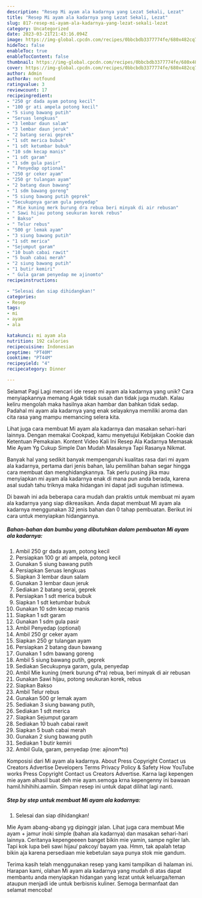 ```yaml
---
description: "Resep Mi ayam ala kadarnya yang Lezat Sekali, Lezat"
title: "Resep Mi ayam ala kadarnya yang Lezat Sekali, Lezat"
slug: 817-resep-mi-ayam-ala-kadarnya-yang-lezat-sekali-lezat
category: Uncategorized
date: 2023-03-21T21:43:16.094Z
image: https://img-global.cpcdn.com/recipes/0bbcbdb3377774fe/680x482cq70/mi-ayam-ala-kadarnya-foto-resep-utama.jpg
hideToc: false
enableToc: true
enableTocContent: false
thumbnail: https://img-global.cpcdn.com/recipes/0bbcbdb3377774fe/680x482cq70/mi-ayam-ala-kadarnya-foto-resep-utama.jpg
cover: https://img-global.cpcdn.com/recipes/0bbcbdb3377774fe/680x482cq70/mi-ayam-ala-kadarnya-foto-resep-utama.jpg
author: Admin
authorAv: notfound
ratingvalue: 3
reviewcount: 17
recipeingredient:
- "250 gr dada ayam potong kecil"
- "100 gr ati ampela potong kecil"
- "5 siung bawang putih"
- "Seruas lengkuas"
- "3 lembar daun salam"
- "3 lembar daun jeruk"
- "2 batang serai geprek"
- "1 sdt merica bubuk"
- "1 sdt ketumbar bubuk"
- "10 sdm kecap manis"
- "1 sdt garam"
- "1 sdm gula pasir"
- " Penyedap optional"
- "250 gr ceker ayam"
- "250 gr tulangan ayam"
- "2 batang daun bawang"
- "1 sdm bawang goreng"
- "5 siung bawang putih geprek"
- "Secukupnya garam gula penyedap"
- " Mie kuning merk burung dra rebua beri minyak di air rebusan"
- " Sawi hijau potong seukuran korek rebus"
- " Bakso"
- " Telur rebus"
- "500 gr lemak ayam"
- "3 siung bawang putih"
- "1 sdt merica"
- "Sejumput garam"
- "10 buah cabai rawit"
- "5 buah cabai merah"
- "2 siung bawang putih"
- "1 butir kemiri"
- " Gula garam penyedap me ajinomto"
recipeinstructions:

- "Selesai dan siap dihidangkan!"
categories:
- Resep
tags:
- mi
- ayam
- ala

katakunci: mi ayam ala 
nutrition: 192 calories
recipecuisine: Indonesian
preptime: "PT40M"
cooktime: "PT44M"
recipeyield: "4"
recipecategory: Dinner

---
```



Selamat Pagi Lagi mencari ide resep mi ayam ala kadarnya yang unik? Cara menyiapkannya memang Agak tidak susah dan tidak juga mudah. Kalau keliru mengolah maka hasilnya akan hambar dan bahkan tidak sedap. Padahal mi ayam ala kadarnya yang enak selayaknya memiliki aroma dan cita rasa yang mampu memancing selera kita.


Lihat juga cara membuat Mi ayam ala kadarnya dan masakan sehari-hari lainnya. Dengan memakai Cookpad, kamu menyetujui Kebijakan Cookie dan Ketentuan Pemakaian. Kontent Video Kali Ini Resep Ala Kadarnya Memasak Mie Ayam Yg Cukup Simple Dan Mudah Masaknya Tapi Rasanya Nikmat.

Banyak hal yang sedikit banyak mempengaruhi kualitas rasa dari mi ayam ala kadarnya, pertama dari jenis bahan, lalu pemilihan bahan segar hingga cara membuat dan menghidangkannya. Tak perlu pusing jika mau menyiapkan mi ayam ala kadarnya enak di mana pun anda berada, karena asal sudah tahu triknya maka hidangan ini dapat jadi suguhan istimewa.


Di bawah ini ada beberapa cara mudah dan praktis untuk membuat mi ayam ala kadarnya yang siap dikreasikan. Anda dapat membuat Mi ayam ala kadarnya menggunakan 32 jenis bahan dan 0 tahap pembuatan. Berikut ini cara untuk menyiapkan hidangannya.

<!--inarticleads1-->

##### Bahan-bahan dan bumbu yang dibutuhkan dalam pembuatan Mi ayam ala kadarnya:

1. Ambil 250 gr dada ayam, potong kecil
1. Persiapkan 100 gr ati ampela, potong kecil
1. Gunakan 5 siung bawang putih
1. Persiapkan Seruas lengkuas
1. Siapkan 3 lembar daun salam
1. Gunakan 3 lembar daun jeruk
1. Sediakan 2 batang serai, geprek
1. Persiapkan 1 sdt merica bubuk
1. Siapkan 1 sdt ketumbar bubuk
1. Gunakan 10 sdm kecap manis
1. Siapkan 1 sdt garam
1. Gunakan 1 sdm gula pasir
1. Ambil  Penyedap (optional)
1. Ambil 250 gr ceker ayam
1. Siapkan 250 gr tulangan ayam
1. Persiapkan 2 batang daun bawang
1. Gunakan 1 sdm bawang goreng
1. Ambil 5 siung bawang putih, geprek
1. Sediakan Secukupnya garam, gula, penyedap
1. Ambil  Mie kuning (merk burung d*ra) rebua, beri minyak di air rebusan
1. Gunakan  Sawi hijau, potong seukuran korek, rebus
1. Siapkan  Bakso
1. Ambil  Telur rebus
1. Gunakan 500 gr lemak ayam
1. Sediakan 3 siung bawang putih,
1. Sediakan 1 sdt merica
1. Siapkan Sejumput garam
1. Sediakan 10 buah cabai rawit
1. Siapkan 5 buah cabai merah
1. Gunakan 2 siung bawang putih
1. Sediakan 1 butir kemiri
1. Ambil  Gula, garam, penyedap (me: ajinom*to)


Komposisi dari Mi ayam ala kadarnya. About Press Copyright Contact us Creators Advertise Developers Terms Privacy Policy &amp; Safety How YouTube works Press Copyright Contact us Creators Advertise. Karna lagi kepengen mie ayam alhasil buat deh mie ayam.semoga krna kepengenny ini bawaan hamil.hihihihi.aamiin. Simpan resep ini untuk dapat dilihat lagi nanti. 

<!--inarticleads2-->

##### Step by step untuk membuat Mi ayam ala kadarnya:


1. Selesai dan siap dihidangkan!

Mie Ayam abang-abang yg dipinggir jalan. Lihat juga cara membuat Mie ayam + jamur inoki simple (bahan ala kadarnya) dan masakan sehari-hari lainnya. Ceritanya kepengeeeen banget bikin mie yamin, sampe ngiler lah. Tapi kok lupa beli sawi hijau/ pakcoy/ bayam yaa. Hmm, tak apalah tetap bikin aja karena persediaan mie kebetulan saya punya stok mie gandum. 

Terima kasih telah menggunakan resep yang kami tampilkan di halaman ini. Harapan kami, olahan Mi ayam ala kadarnya yang mudah di atas dapat membantu anda menyiapkan hidangan yang lezat untuk keluarga/teman ataupun menjadi ide untuk berbisnis kuliner. Semoga bermanfaat dan selamat mencoba!
